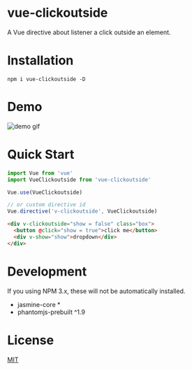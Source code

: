 # vue-clickoutside
A Vue directive about listener a click outside an element.

# Installation
```shell
npm i vue-clickoutside -D
```

# Demo
![demo gif](http://g.recordit.co/pDjxMhZ1IA.gif)

# Quick Start
```javascript
import Vue from 'vue'
import VueClickoutside from 'vue-clickoutside'

Vue.use(VueClickoutside)

// or custom directive id
Vue.directive('v-clickoutside', VueClickoutside)
```

```html
<div v-clickoutside="show = false" class="box">
  <button @click="show = true">click me</button>
  <div v-show="show">dropdown</div>
</div>
```

# Development
If you using NPM 3.x, these will not be automatically installed.

- jasmine-core *
- phantomjs-prebuilt ^1.9

# License
[MIT](https://opensource.org/licenses/MIT)
